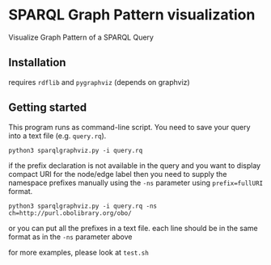 # SPARQL Graph Pattern visualization

Visualize Graph Pattern of a SPARQL Query

## Installation

requires `rdflib` and `pygraphviz` (depends on graphviz)

## Getting started

This program runs as command-line script. You need to save your query into a text file (e.g. `query.rq`).

`python3 sparqlgraphviz.py -i query.rq`

if the prefix declaration is not available in the query and you want to display compact URI for the node/edge label then you need to supply the namespace prefixes manually using the `-ns` parameter using `prefix=fullURI` format.

`python3 sparqlgraphviz.py -i query.rq -ns ch=http://purl.obolibrary.org/obo/`

or you can put all the prefixes in a text file. each line should be in the same format as in the `-ns` parameter above

for more examples, please look at `test.sh`